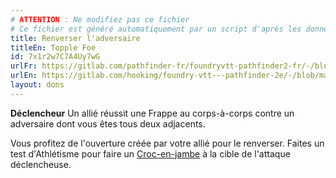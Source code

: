 ```yaml
---
# ATTENTION : Ne modifiez pas ce fichier
# Ce fichier est généré automatiquement par un script d'après les données du module Foundry VTT officiel et de sa traduction
title: Renverser l'adversaire
titleEn: Topple Foe
id: 7x1r2w7C7A4Uy7wG
urlFr: https://gitlab.com/pathfinder-fr/foundryvtt-pathfinder2-fr/-/blob/master/data/feats/7x1r2w7C7A4Uy7wG.htm
urlEn: https://gitlab.com/hooking/foundry-vtt---pathfinder-2e/-/blob/master/packs/data/feats.db/topple-foe.json
layout: dons
---
```

**Déclencheur** Un allié réussit une Frappe au corps-à-corps contre un adversaire dont vous êtes tous deux adjacents.

Vous profitez de l'ouverture créée par votre allié pour le renverser. Faites un test d'Athlétisme pour faire un [Croc-en-jambe](../actions/croc-en-jambe.md) à la cible de l'attaque déclencheuse.

